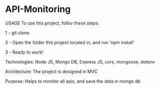 # API-Monitoring

USAGE
To use this project, follov these steps: 

1 - git clone <url>

2 - Open the folder this project located in, and run 'npm install'

3 - Ready to work!

Technologies:
Node JS, Mongo DB, Express JS, cors, mongoose, dotenv

Architecture: 
The project is designed in MVC

Purpose: 
Helps to monitor all apis, and save the data in mongo db

